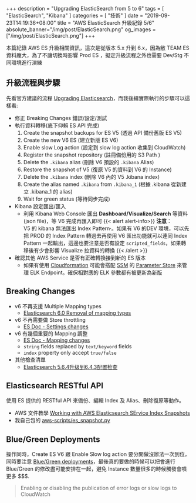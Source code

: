 +++
description = "Upgrading ElasticSearch from 5 to 6"
tags = [ "ElasticSearch", "Kibana" ]
categories = [ "技術" ]
date = "2019-09-23T14:19:36+08:00"
title = "AWS ElasticSearch 升級紀錄 5/6"
absolute_banner="/img/post/ElasticSearch.png"
og_images = ["/img/post/ElasticSearch.png"]
+++

本篇紀錄 AWS ES  升級相關資訊，這次是從版本 5.x 升到 6.x，因為敝 TEAM ES 資料龐大，為了不讓切換時影響 Prod ES ，擬定升級流程之外也需要 Dev/Stg 不同環境進行演練


<!--more-->

## 升級流程與步驟
先看官方建議的流程 [Upgrading Elasticsearch](https://docs.aws.amazon.com/elasticsearch-service/latest/developerguide/es-version-migration.html)，而我後續實際執行的步驟可以這樣看:

- 修正 Breaking Changes 錯誤/設定/測試
- 執行資料轉移(底下仰賴 ES API 完成)
    1. Create the snapshot backups for ES V5 (透過 API 備份舊版 ES V5)
    2. Create the new V6 ES (建立新版 ES V6)
    3. Enable slow Log action (設定到 slow log action 收集到 CloudWatch)
    4. Register the snapshot repository (註冊備份用的 S3 Path )
    5. Delete the `.kibana` alias (刪除 V6 預設的 `.kibana` Alias)
    6. Restore the snapshot of V5 (復原 V5 的資料到 V6 的 Instance)
    7. Delete the `.kibana` index (刪除 V6 內的 V5 .kibana index)
    8. Create the alias named `.kibana` from `.kibana_1` (根據 .kibana 從新建立 .kibana_1 的 alias)
    9. Wait for green status (等待同步完成)
- Kibana 設定匯出/匯入
    - 利用 Kibana Web Console 匯出 **Dashboard/Visualize/Search** 等資料 (json file)，等 V6 完成再匯入即可
{{< alert alert-info>}}
**注意**： <br>
V5 的 kibana 無法匯出 Index Pattern·。如果有 V6 的DEV 環境，可以先把 PROD 的 Index Pattern 轉過去再使用 V6 匯出功能就可以連同 Index Pattern 一起輸出，這邊也要注意是否有設定 `scripted_fields`，如果轉移後有少會影響 Visualize 拉資料的轉換
{{< /alert >}}
- 確認其他 AWS Service 是否有正確轉換接到新的 ES 版本
    - 如果有使用 [Cloudformation](https://docs.aws.amazon.com/zh_tw/AWSCloudFormation/latest/UserGuide/Welcome.html) 可能會搭配 [SSM](https://docs.aws.amazon.com/zh_tw/systems-manager/latest/userguide/what-is-systems-manager.html) 的 [Parameter Store](https://docs.aws.amazon.com/zh_tw/systems-manager/latest/userguide/systems-manager-parameter-store.html) 來管理 ELK Endpoint。確保相對應的 ELK 參數都有被更新為新版

## Breaking Changes
- v6 不再支援 Multiple Mapping types
    - [Elasticsearch 6.0 Removal of mapping types](https://medium.com/@federicopanini/elasticsearch-6-0-removal-of-mapping-types-526a67ff772)
- v6 不再需要做 Store throttling
    - [ES Doc - Settings changes](https://www.elastic.co/guide/en/elasticsearch/reference/6.2/breaking_60_settings_changes.html#_store_throttling_settings)
- v6 有幾個重要的 Mapping 調整
    - [ES Doc - Mapping changes](https://www.elastic.co/guide/en/elasticsearch/reference/5.0/breaking_50_mapping_changes.html#breaking_50_mapping_changes)
    - `string` fields replaced by `text/keyword` fields
    - `index` property only accept `true/false`
- 其他檢查清單
    - [Elasticsearch 5.6.4升级到6.4.3配置检查](https://cloud.tencent.com/document/product/845/36106)


## Elasticsearch RESTful API
使用 ES 提供的 RESTful API 來備份、編輯 Index 及 Alias、刪除復原等動作。

- AWS 文件教學 [Working with AWS Elasticsearch SErvice Index Snapshots](https://docs.aws.amazon.com/zh_tw/elasticsearch-service/latest/developerguide/es-managedomains-snapshots.html)
- 我自己包的 [aws-scripts/es_snapshot.py](https://github.com/kylinfish/aws-scripts/blob/master/wrapper/es_snapshot.py)



## Blue/Green Deployments
操作同時，Create ES V6 跟 Enable Slow log action 要分開做沒辦法一次到位，同時要注意 [Blue/Green deployments](https://docs.aws.amazon.com/elasticsearch-service/latest/developerguide/es-managedomains.html)，最後真的要做的時候可以把會進行 Blue/Green 的修改盡可能安排在一起，避免 Instance 數量很多的時候觸發會噴更多 $$$.

> Enabling or disabling the publication of error logs or slow logs to CloudWatch